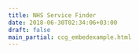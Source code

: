 ```yaml
---
title: NHS Service Finder
date: 2018-06-30T02:34:06+03:00
draft: false
main_partial: ccg_embedexample.html
---
```

